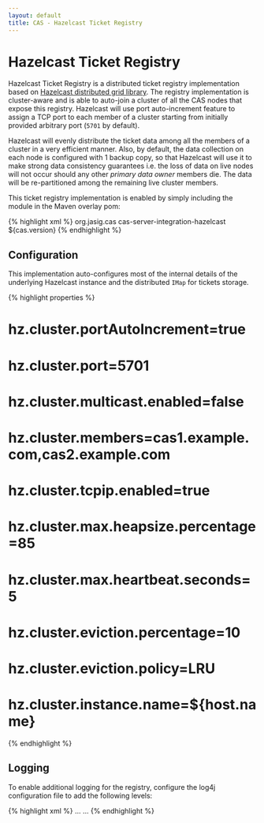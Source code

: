 ```yaml
---
layout: default
title: CAS - Hazelcast Ticket Registry
---
```


# Hazelcast Ticket Registry

Hazelcast Ticket Registry is a distributed ticket registry implementation based on [Hazelcast distributed grid library](http://hazelcast.org/). The registry implementation is cluster-aware and is able to auto-join a cluster of all the CAS nodes that expose this registry. Hazelcast will use port auto-increment feature to assign a TCP port to each member of a cluster starting from initially provided arbitrary port (`5701` by default).

Hazelcast will evenly distribute the ticket data among all the members of a cluster in a very efficient manner. Also, by default, the data collection on each node is configured with 1 backup copy, so that Hazelcast will use it to make strong data consistency guarantees i.e. the loss of data on live nodes will not occur should any other *primary data owner* members die. The data will be re-partitioned among the remaining live cluster members.

This ticket registry implementation is enabled by simply including the module in the Maven overlay pom:

{% highlight xml %}
<dependency>
    <groupId>org.jasig.cas</groupId>
    <artifactId>cas-server-integration-hazelcast</artifactId>
    <version>${cas.version}</version>
</dependency>
{% endhighlight %}

## Configuration

This implementation auto-configures most of the internal details of the underlying Hazelcast instance and 
the distributed `IMap` for tickets storage.

{% highlight properties %}
# hz.cluster.portAutoIncrement=true
# hz.cluster.port=5701
# hz.cluster.multicast.enabled=false
# hz.cluster.members=cas1.example.com,cas2.example.com
# hz.cluster.tcpip.enabled=true
# hz.cluster.max.heapsize.percentage=85
# hz.cluster.max.heartbeat.seconds=5
# hz.cluster.eviction.percentage=10
# hz.cluster.eviction.policy=LRU
# hz.cluster.instance.name=${host.name}
{% endhighlight %}

 
## Logging
To enable additional logging for the registry, configure the log4j configuration file to add the following
levels:

{% highlight xml %}
...
<Logger name="com.hazelcast" level="debug" additivity="false">
    <AppenderRef ref="console"/>
    <AppenderRef ref="file"/>
</Logger>
...
{% endhighlight %}
  
  
